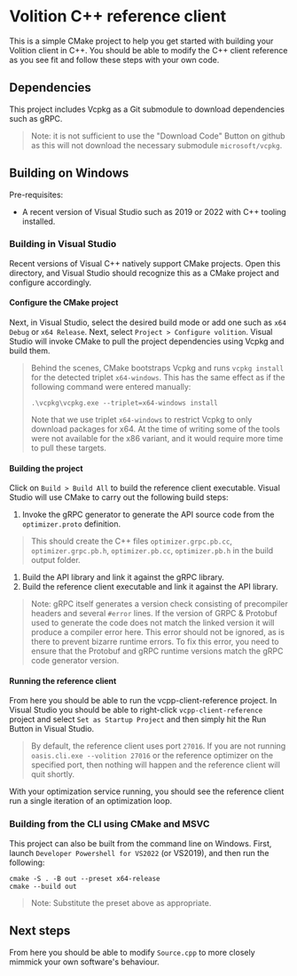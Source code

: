 # Volition C++ reference client

This is a simple CMake project to help you get started with building your Volition client in C++. You should be able to modify the C++ client reference as you see fit and follow these steps with your own code.

## Dependencies

This project includes Vcpkg as a Git submodule to download dependencies such as gRPC. 
> Note: it is not sufficient to use the "Download Code" Button on github as this will not download the necessary submodule `microsoft/vcpkg`.

## Building on Windows

Pre-requisites:
- A recent version of Visual Studio such as 2019 or 2022 with C++ tooling installed.

### Building in Visual Studio

Recent versions of Visual C++ natively support CMake projects. Open this directory, and Visual Studio should recognize this as a CMake project and configure accordingly.

#### Configure the CMake project

Next, in Visual Studio, select the desired build mode or add one such as `x64 Debug` or `x64 Release`. Next, select `Project > Configure volition`. Visual Studio will invoke CMake to pull the project dependencies using Vcpkg and build them. 

> Behind the scenes, CMake bootstraps Vcpkg and runs `vcpkg install` for the detected triplet `x64-windows`. This has the same effect as if the following command were entered manually:
> ```
> .\vcpkg\vcpkg.exe --triplet=x64-windows install
> ```
>
> Note that we use triplet `x64-windows` to restrict Vcpkg to only download packages for x64. At the time of writing some of the tools were not available for the x86 variant, and it would require more time to pull these targets.

#### Building the project

Click on `Build > Build All` to build the reference client executable. Visual Studio will use CMake to carry out the following build steps:

1. Invoke the gRPC generator to generate the API source code from the `optimizer.proto` definition.
> This should create the C++ files `optimizer.grpc.pb.cc`, `optimizer.grpc.pb.h`, `optimizer.pb.cc`, `optimizer.pb.h` in the build output folder.
1. Build the API library and link it against the gRPC library.
1. Build the reference client executable and link it against the API library.

> Note: gRPC itself generates a version check consisting of precompiler headers and several `#error` lines. If the version of GRPC & Protobuf used to generate the code does not match the linked version it will produce a compiler error here. This error should not be ignored, as is there to prevent bizarre runtime errors. To fix this error, you need to ensure that the Protobuf and gRPC runtime versions match the gRPC code generator version.

#### Running the reference client

From here you should be able to run the vcpp-client-reference project. In Visual Studio you should be able to right-click `vcpp-client-reference` project and select `Set as Startup Project` and then simply hit the Run Button in Visual Studio.

> By default, the reference client uses port `27016`. If you are not running `oasis.cli.exe --volition 27016` or the reference optimizer on the specified port, then nothing will happen and the reference client will quit shortly.

With your optimization service running, you should see the reference client run a single iteration of an optimization loop.

### Building from the CLI using CMake and MSVC

This project can also be built from the command line on Windows. First, launch `Developer Powershell for VS2022` (or VS2019), and then run the following:
```
cmake -S . -B out --preset x64-release
cmake --build out
```
> Note: Substitute the preset above as appropriate.

## Next steps

From here you should be able to modify `Source.cpp` to more closely mimmick your own software's behaviour. 
